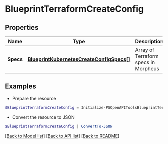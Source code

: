 # BlueprintTerraformCreateConfig
## Properties

Name | Type | Description | Notes
------------ | ------------- | ------------- | -------------
**Specs** | [**BlueprintKubernetesCreateConfigSpecs[]**](BlueprintKubernetesCreateConfigSpecs.md) | Array of Terraform specs in Morpheus | [optional] 

## Examples

- Prepare the resource
```powershell
$BlueprintTerraformCreateConfig = Initialize-PSOpenAPIToolsBlueprintTerraformCreateConfig  -Specs null
```

- Convert the resource to JSON
```powershell
$BlueprintTerraformCreateConfig | ConvertTo-JSON
```

[[Back to Model list]](../README.md#documentation-for-models) [[Back to API list]](../README.md#documentation-for-api-endpoints) [[Back to README]](../README.md)

